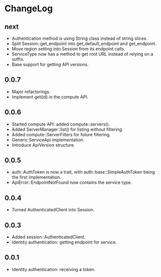 ChangeLog
=========

next
----

* Authentication method is using String class instead of string slices.
* Split Session::get_endpoint into get_default_endpoint and get_endpoint.
* Move region setting into Session from its endpoint calls.
* ServiceType now has a method to get root URL instead of relying on a suffix.
* Base support for getting API versions.

0.0.7
-----

* Major refactorings.
* Implement get(id) in the compute API.

0.0.6
-----

* Started compute API: added compute::servers().
* Added ServerManager::list() for listing without filtering.
* Added compute::ServerFilters for future filtering.
* Generic ServiceApi implementation.
* Introduce ApiVersion structure.

0.0.5
-----

* auth::AuthToken is now a trait, with auth::base::SimpleAuthToken being
  the first implementation.
* ApiError::EndpointNotFound now contains the service type.

0.0.4
-----

* Turned AuthenticatedClient into Session.

0.0.3
-----

* Added session::AuthenticatedClient.
* Identity authentication: getting endpoint for service.

0.0.1
-----

* Identity authentication: receiving a token.
